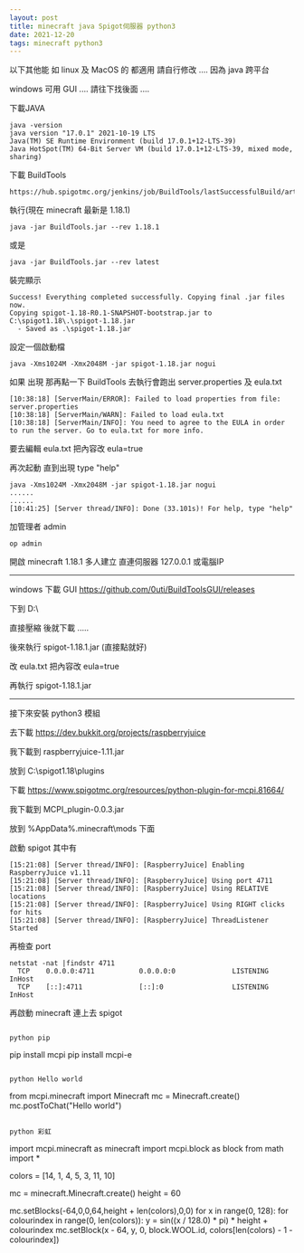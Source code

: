 ```yaml
---
layout: post
title: minecraft java Spigot伺服器 python3
date: 2021-12-20
tags: minecraft python3
---
```


以下其他能 如 linux 及 MacOS 的 都適用 請自行修改 .... 因為 java 跨平台

windows 可用 GUI .... 請往下找後面 ....

下載JAVA

```
java -version
java version "17.0.1" 2021-10-19 LTS
Java(TM) SE Runtime Environment (build 17.0.1+12-LTS-39)
Java HotSpot(TM) 64-Bit Server VM (build 17.0.1+12-LTS-39, mixed mode, sharing)
```

下載 BuildTools
```
https://hub.spigotmc.org/jenkins/job/BuildTools/lastSuccessfulBuild/artifact/target/BuildTools.jar
```

執行(現在 minecraft 最新是 1.18.1)
```
java -jar BuildTools.jar --rev 1.18.1
```

或是
```
java -jar BuildTools.jar --rev latest
```

裝完顯示
```
Success! Everything completed successfully. Copying final .jar files now.
Copying spigot-1.18-R0.1-SNAPSHOT-bootstrap.jar to C:\spigot1.18\.\spigot-1.18.jar
  - Saved as .\spigot-1.18.jar
```

設定一個啟動檔
```
java -Xms1024M -Xmx2048M -jar spigot-1.18.jar nogui
```

如果 出現 那再點一下 BuildTools 去執行會跑出 server.properties 及 eula.txt

```
[10:38:18] [ServerMain/ERROR]: Failed to load properties from file: server.properties
[10:38:18] [ServerMain/WARN]: Failed to load eula.txt
[10:38:18] [ServerMain/INFO]: You need to agree to the EULA in order to run the server. Go to eula.txt for more info.
```

要去編輯 eula.txt 把內容改 eula=true

再次起動 直到出現 type "help"
```
java -Xms1024M -Xmx2048M -jar spigot-1.18.jar nogui
......
......
[10:41:25] [Server thread/INFO]: Done (33.101s)! For help, type "help"
```

加管理者 admin
```
op admin
```

開啟 minecraft 1.18.1 多人建立 直連伺服器 127.0.0.1 或電腦IP

--------------------------------------------------------------------
windows 下載 GUI https://github.com/0uti/BuildToolsGUI/releases

下到 D:\

直接壓縮 後就下載 .....

後來執行 spigot-1.18.1.jar (直接點就好)

改 eula.txt 把內容改 eula=true

再執行 spigot-1.18.1.jar

-------------------------------------------------------------------------
接下來安裝 python3 模組

去下載 https://dev.bukkit.org/projects/raspberryjuice

我下載到 raspberryjuice-1.11.jar

放到 C:\spigot1.18\plugins

下載 https://www.spigotmc.org/resources/python-plugin-for-mcpi.81664/

我下載到 MCPI_plugin-0.0.3.jar

放到 %AppData%\.minecraft\mods 下面

啟動 spigot 其中有
```
[15:21:08] [Server thread/INFO]: [RaspberryJuice] Enabling RaspberryJuice v1.11
[15:21:08] [Server thread/INFO]: [RaspberryJuice] Using port 4711
[15:21:08] [Server thread/INFO]: [RaspberryJuice] Using RELATIVE locations
[15:21:08] [Server thread/INFO]: [RaspberryJuice] Using RIGHT clicks for hits
[15:21:08] [Server thread/INFO]: [RaspberryJuice] ThreadListener Started
```
再檢查 port 
```
netstat -nat |findstr 4711
  TCP    0.0.0.0:4711           0.0.0.0:0              LISTENING       InHost
  TCP    [::]:4711              [::]:0                 LISTENING       InHost
```

再啟動 minecraft 連上去 spigot
```

python pip
```
pip install mcpi
pip install mcpi-e
```

python Hello world
```
from mcpi.minecraft import Minecraft
mc = Minecraft.create()
mc.postToChat("Hello world")
```

python 彩虹
```
import mcpi.minecraft as minecraft
import mcpi.block as block
from math import *

colors = [14, 1, 4, 5, 3, 11, 10]

mc = minecraft.Minecraft.create()
height = 60

mc.setBlocks(-64,0,0,64,height + len(colors),0,0)
for x in range(0, 128):
        for colourindex in range(0, len(colors)):
                y = sin((x / 128.0) * pi) * height + colourindex
                mc.setBlock(x - 64, y, 0, block.WOOL.id, colors[len(colors) - 1 - colourindex])
				
```

